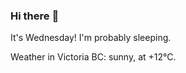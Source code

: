 ### Hi there :wave:

It's Wednesday! I'm probably sleeping.

Weather in Victoria BC: sunny, at +12°C.
